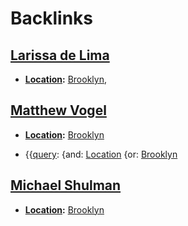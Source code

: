 
# Backlinks
## [Larissa de Lima](<Larissa de Lima.md>)
- **[Location](<Location.md>):** [Brooklyn](<Brooklyn.md>),

## [Matthew Vogel](<Matthew Vogel.md>)
- **[Location](<Location.md>):** [Brooklyn](<Brooklyn.md>)

- {{[query](<query.md>): {and: [Location](<Location.md>) {or: [Brooklyn](<Brooklyn.md>)

## [Michael Shulman](<Michael Shulman.md>)
- **[Location](<Location.md>):** [Brooklyn](<Brooklyn.md>)

